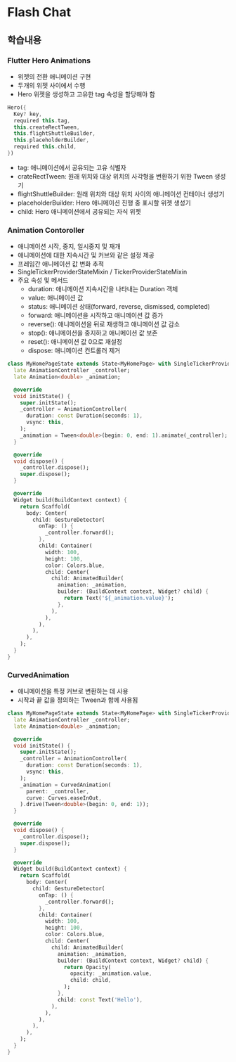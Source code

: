 # Flash Chat

## 학습내용

### Flutter Hero Animations

* 위젯의 전환 애니메이션 구현
* 두개의 위젯 사이에서 수행
* Hero 위젯을 생성하고 고유한 tag 속성을 할당해야 함

```dart
Hero({
  Key? key,
  required this.tag,
  this.createRectTween,
  this.flightShuttleBuilder,
  this.placeholderBuilder,
  required this.child,
})
```

* tag: 애니메이션에서 공유되는 고유 식별자
* crateRectTween: 원래 위치와 대상 위치의 사각형을 변환하기 위한 Tween 생성기
* flightShuttleBuilder: 원래 위치와 대상 위치 사이의 애니메이션 컨테이너 생성기
* placeholderBuilder: Hero 애니메이션 진행 중 표시할 위젯 생성기
* child: Hero 애니메이션에서 공유되는 자식 위젯

### Animation Contoroller

* 애니메이션 시작, 중지, 일시중지 및 재개
* 애니메이션에 대한 지속시간 및 커브와 같은 설정 제공
* 프레임간 애니메이션 값 변화 추적
* SingleTickerProviderStateMixin / TickerProviderStateMixin
* 주요 속성 및 메서드
  * duration: 애니메이션 지속시간을 나타내는 Duration 객체
  * value: 애니메이션 값
  * status: 애니메이션 상태(forward, reverse, dismissed, completed)
  * forward: 애니메이션을 시작하고 애니메이션 값 증가
  * reverse(): 애니메이션을 뒤로 재생하고 애니메이션 값 감소
  * stop(): 애니메이션을 중지하고 애니메이션 값 보존
  * reset(): 애니메이션 값 0으로 재설정
  * dispose: 애니메이션 컨트롤러 제거

```dart
class MyHomePageState extends State<MyHomePage> with SingleTickerProviderStateMixin {
  late AnimationController _controller;
  late Animation<double> _animation;

  @override
  void initState() {
    super.initState();
    _controller = AnimationController(
      duration: const Duration(seconds: 1),
      vsync: this,
    );
    _animation = Tween<double>(begin: 0, end: 1).animate(_controller);
  }

  @override
  void dispose() {
    _controller.dispose();
    super.dispose();
  }

  @override
  Widget build(BuildContext context) {
    return Scaffold(
      body: Center(
        child: GestureDetector(
          onTap: () {
            _controller.forward();
          },
          child: Container(
            width: 100,
            height: 100,
            color: Colors.blue,
            child: Center(
              child: AnimatedBuilder(
                animation: _animation,
                builder: (BuildContext context, Widget? child) {
                  return Text('${_animation.value}');
                },
              ),
            ),
          ),
        ),
      ),
    );
  }
}
```

### CurvedAnimation

* 애니메이션을 특정 커브로 변환하는 데 사용
* 시작과 끝 값을 정의하는 Tween과 함께 사용됨

```dart
class MyHomePageState extends State<MyHomePage> with SingleTickerProviderStateMixin {
  late AnimationController _controller;
  late Animation<double> _animation;

  @override
  void initState() {
    super.initState();
    _controller = AnimationController(
      duration: const Duration(seconds: 1),
      vsync: this,
    );
    _animation = CurvedAnimation(
      parent: _controller,
      curve: Curves.easeInOut,
    ).drive(Tween<double>(begin: 0, end: 1));
  }

  @override
  void dispose() {
    _controller.dispose();
    super.dispose();
  }

  @override
  Widget build(BuildContext context) {
    return Scaffold(
      body: Center(
        child: GestureDetector(
          onTap: () {
            _controller.forward();
          },
          child: Container(
            width: 100,
            height: 100,
            color: Colors.blue,
            child: Center(
              child: AnimatedBuilder(
                animation: _animation,
                builder: (BuildContext context, Widget? child) {
                  return Opacity(
                    opacity: _animation.value,
                    child: child,
                  );
                },
                child: const Text('Hello'),
              ),
            ),
          ),
        ),
      ),
    );
  }
}
```

